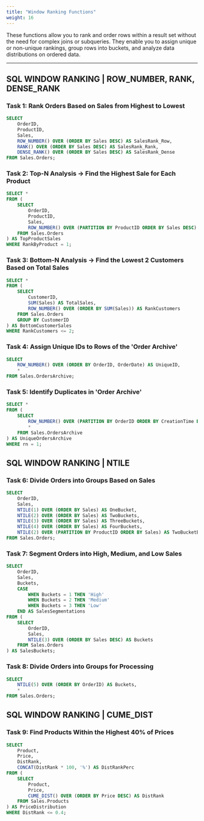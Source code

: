 ```yaml
---
title: "Window Ranking Functions"
weight: 16
---
```



These functions allow you to rank and order rows within a result set without the need for complex joins or subqueries. They enable you to assign unique or non-unique rankings, group rows into buckets, and analyze data distributions on ordered data.

---

## SQL WINDOW RANKING | ROW_NUMBER, RANK, DENSE_RANK

### Task 1: Rank Orders Based on Sales from Highest to Lowest
```sql
SELECT
    OrderID,
    ProductID,
    Sales,
    ROW_NUMBER() OVER (ORDER BY Sales DESC) AS SalesRank_Row,
    RANK() OVER (ORDER BY Sales DESC) AS SalesRank_Rank,
    DENSE_RANK() OVER (ORDER BY Sales DESC) AS SalesRank_Dense
FROM Sales.Orders;
```

### Task 2: Top-N Analysis → Find the Highest Sale for Each Product
```sql
SELECT *
FROM (
    SELECT
        OrderID,
        ProductID,
        Sales,
        ROW_NUMBER() OVER (PARTITION BY ProductID ORDER BY Sales DESC) AS RankByProduct
    FROM Sales.Orders
) AS TopProductSales
WHERE RankByProduct = 1;
```

### Task 3: Bottom-N Analysis → Find the Lowest 2 Customers Based on Total Sales

```sql
SELECT *
FROM (
    SELECT
        CustomerID,
        SUM(Sales) AS TotalSales,
        ROW_NUMBER() OVER (ORDER BY SUM(Sales)) AS RankCustomers
    FROM Sales.Orders
    GROUP BY CustomerID
) AS BottomCustomerSales
WHERE RankCustomers <= 2;
```

### Task 4: Assign Unique IDs to Rows of the 'Order Archive'
```sql
SELECT
    ROW_NUMBER() OVER (ORDER BY OrderID, OrderDate) AS UniqueID,
    *
FROM Sales.OrdersArchive;
```

### Task 5: Identify Duplicates in 'Order Archive'
```sql
SELECT *
FROM (
    SELECT
        ROW_NUMBER() OVER (PARTITION BY OrderID ORDER BY CreationTime DESC) AS rn,
        *
    FROM Sales.OrdersArchive
) AS UniqueOrdersArchive
WHERE rn = 1;
```

## SQL WINDOW RANKING | NTILE
### Task 6: Divide Orders into Groups Based on Sales
```sql
SELECT 
    OrderID,
    Sales,
    NTILE(1) OVER (ORDER BY Sales) AS OneBucket,
    NTILE(2) OVER (ORDER BY Sales) AS TwoBuckets,
    NTILE(3) OVER (ORDER BY Sales) AS ThreeBuckets,
    NTILE(4) OVER (ORDER BY Sales) AS FourBuckets,
    NTILE(2) OVER (PARTITION BY ProductID ORDER BY Sales) AS TwoBucketByProducts
FROM Sales.Orders;
```

### Task 7: Segment Orders into High, Medium, and Low Sales
```sql
SELECT
    OrderID,
    Sales,
    Buckets,
    CASE 
        WHEN Buckets = 1 THEN 'High'
        WHEN Buckets = 2 THEN 'Medium'
        WHEN Buckets = 3 THEN 'Low'
    END AS SalesSegmentations
FROM (
    SELECT
        OrderID,
        Sales,
        NTILE(3) OVER (ORDER BY Sales DESC) AS Buckets
    FROM Sales.Orders
) AS SalesBuckets;
```

### Task 8: Divide Orders into Groups for Processing
```sql
SELECT 
    NTILE(5) OVER (ORDER BY OrderID) AS Buckets,
    *
FROM Sales.Orders;
```

## SQL WINDOW RANKING | CUME_DIST
### Task 9: Find Products Within the Highest 40% of Prices
```sql
SELECT 
    Product,
    Price,
    DistRank,
    CONCAT(DistRank * 100, '%') AS DistRankPerc
FROM (
    SELECT
        Product,
        Price,
        CUME_DIST() OVER (ORDER BY Price DESC) AS DistRank
    FROM Sales.Products
) AS PriceDistribution
WHERE DistRank <= 0.4;
```